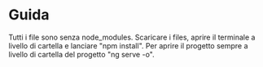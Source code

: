 # Guida

Tutti i file sono senza node_modules. Scaricare i files, aprire il terminale a livello di cartella e lanciare "npm install".
Per aprire il progetto sempre a livello di cartella del progetto "ng serve -o".
